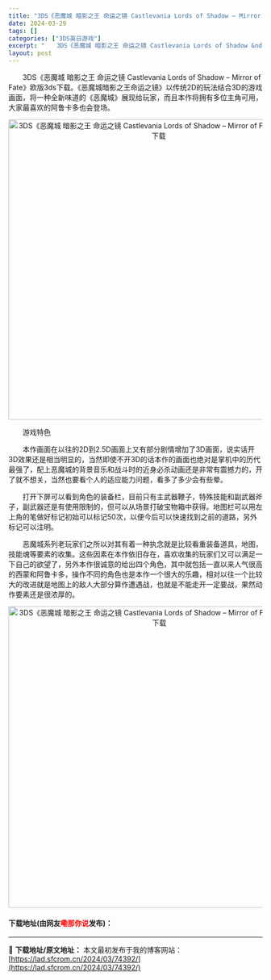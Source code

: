 ```yaml
---
title: "3DS《恶魔城 暗影之王 命运之镜 Castlevania Lords of Shadow – Mirror of Fate》欧版3ds下载"
date: 2024-03-29
tags: []
categories: ["3DS英日游戏"]
excerpt: "　　3DS《恶魔城 暗影之王 命运之镜 Castlevania Lords of Shadow &ndash; Mirror of Fate》欧版3ds下载。《恶魔城暗影之王命运之镜》以传统2D的玩法结合3D的游戏画面，将一种全新味道的《恶魔城》展现给玩家，而且本作将拥有多位主角可用，大家最喜欢的阿&hellip;"
layout: post
---
```


 <p>　　3DS《恶魔城 暗影之王 命运之镜 Castlevania Lords of Shadow &ndash; Mirror of Fate》欧版3ds下载。《恶魔城暗影之王命运之镜》以传统2D的玩法结合3D的游戏画面，将一种全新味道的《恶魔城》展现给玩家，而且本作将拥有多位主角可用，大家最喜欢的阿鲁卡多也会登场。</p> <p align="center"><img align="" border="0" src="https://lad.sfcrom.cn/wp-content/uploads/2024/03/20240329_66062499ed331.png" width="596" alt="3DS《恶魔城 暗影之王 命运之镜 Castlevania Lords of Shadow – Mirror of Fate》欧版3ds下载" /></p> <p>　　游戏特色</p> <p>　　本作画面在以往的2D到2.5D画面上又有部分剧情增加了3D画面，说实话开3D效果还是相当明显的，当然即使不开3D的话本作的画面也绝对是掌机中的历代最强了，配上恶魔城的背景音乐和战斗时的近身必杀动画还是非常有震撼力的，开了就不想关，当然也要看个人的适应能力问题，看多了多少会有些晕。</p> <p>　　打开下屏可以看到角色的装备栏，目前只有主武器鞭子，特殊技能和副武器斧子，副武器还是有使用限制的，但可以从场景打破宝物箱中获得。地图栏可以用左上角的笔做好标记初始可以标记50次，以便今后可以快速找到之前的道路，另外标记可以注明。</p> <p>　　恶魔城系列老玩家们之所以对其有着一种执念就是比较看重装备道具，地图，技能魂等要素的收集。这些因素在本作依旧存在，喜欢收集的玩家们又可以满足一下自己的欲望了，另外本作很诚意的给出四个角色，其中就包括一直以来人气很高的西蒙和阿鲁卡多，操作不同的角色也是本作一个很大的乐趣，相对以往一个比较大的改进就是地图上的敌人大部分算作遭遇战，也就是不能走开一定要战，果然动作要素还是很浓厚的。</p> <p align="center"><img align="" border="0" src="https://lad.sfcrom.cn/wp-content/uploads/2024/03/20240329_6606249b5ae8e.png" width="598" alt="3DS《恶魔城 暗影之王 命运之镜 Castlevania Lords of Shadow – Mirror of Fate》欧版3ds下载" /></p> <p><h4>下载地址(由网友<font color="red">嘞那你说</font>发布)：</h4></p> 

---
📖 **下载地址/原文地址：** 本文最初发布于我的博客网站：[https://lad.sfcrom.cn/2024/03/74392/](https://lad.sfcrom.cn/2024/03/74392/)
